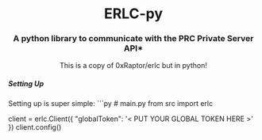 <h1 align="center">ERLC-py</h1>

<h3 align="center">A python library to communicate with the PRC Private Server API*</h3>
<p align="center">This is a copy of 0xRaptor/erlc but in python!</p>

<h5>Setting Up</h5>
Setting up is super simple:
```py
# main.py
from src import erlc

client = erlc.Client({
    "globalToken": '< PUT YOUR GLOBAL TOKEN HERE >'
})
client.config()
```